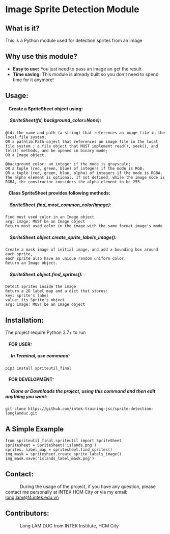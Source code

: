 # Image Sprite Detection Module
## What is it?
This is a Python module used for detection sprites from an image

## Why use this module?
* **Easy to use:** You just need to pass an image an get the result
* **Time saving:** This module is already built so you don't need to spend time for it anymore!


## Usage:
#### &ensp; Create a SpriteSheet object using:
##### &ensp;&nbsp; SpriteSheet(fd, background_color=None):

	@fd: the name and path (a string) that references an image file in the local file system;
	OR a pathlib.Path object that references an image file in the local file system ; a file object that MUST implement read(), seek(), and tell() methods, and be opened in binary mode;
	OR a Image object.

	@background_color: an integer if the mode is grayscale;
	OR a tuple (red, green, blue) of integers if the mode is RGB;
	OR a tuple (red, green, blue, alpha) of integers if the mode is RGBA. The alpha element is optional. If not defined, while the image mode is RGBA, the constructor considers the alpha element to be 255.

#### &ensp; Class SpriteSheet provides following methods:

##### &ensp;&nbsp; SpriteSheet.find_most_common_color(image):

	Find most used color in an Image object
	arg: image: MUST be an Image object
	Return most used color in the image with the same format image's mode

##### &ensp;&nbsp; SpriteSheet.object.create_sprite_labels_image():

	Create a mask image of initial image, and add a bounding box around each sprite,
	each sprite also have an unique random uniform color.
	Return an Image object.

##### &ensp;&nbsp; SpriteSheet.object.find_sprites():

	Detect sprites inside the image
	Return a 2D label map and a dict that stores:
	key: sprite's label
	value: its Sprite's object
	arg: image: MUST be an Image object

## Installation:
The project require Python 3.7+ to run

#### &ensp; FOR USER:
##### &emsp; In Terminal, use command:

	pip3 install spriteutil_final

#### &ensp; FOR DEVELOPMENT:
##### &emsp; Clone or Downloads the project, using this command and then edit anything you want:

	git clone https://github.com/intek-training-jsc/sprite-detection-longlamduc.git

## A Simple Example

	from spriteutil_final.spriteutil import SpriteSheet
	spritesheet = SpriteSheet('islands.png')
	sprites, label_map = spritesheet.find_sprites()
	img_mask = spritesheet.create_sprite_labels_image()
	img_mask.save('islands_label_mask.png')

## Contact:
&emsp;&emsp;&emsp; During the usage of the project, if you have any question, please contact me personally at INTEK HCM City or via my email: long.lam@f4.intek.edu.vn

## Contributors:
&emsp;&emsp;&emsp; Long LAM DUC from INTEK Institute, HCM City
